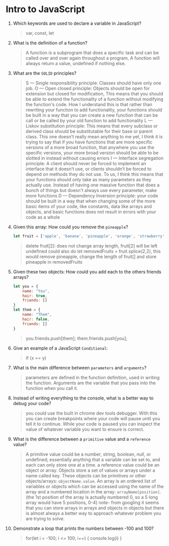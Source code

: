 # Intro to JavaScript
01. Which keywords are used to declare a variable in JavaScript?

    > var, const, let

02. What is the definition of a function?

    > A function is a subprogram that does a specific task and can be called over and over again throughout a program, A function will always return a value, undefined if nothing else.

03. What are the `SOLID` principles?

    > S — Single responsibility principle: Classes should have only one job.
      O — Open closed principle: Objects should be open for extension but closed for modification, This means that you should be able to extend the functionality of a function without modifying the function's code. How I understand this is that rather than rewriting your function to add functionality, your functions should be built in a way that you can create a new function that can be call or be called by your old function to add functionality
      L — Liskov substitution principle: This means that every subclass or derived class should be substitutable for their base or parent class. This one doesn't really mean anything to me yet, I think it is trying to say that if you have functions that are more specific versions of a more broad function, that anywhere you use the specific versions, your more broad version should be able to be slotted in instead without causing errors
      I — Interface segregation principle: A client should never be forced to implement an interface that it doesn’t use, or clients shouldn’t be forced to depend on methods they do not use. To us, I think this means that your functions should only take as many parameters as they actually use. Instead of having one massive function that does a bunch of things but doesn't always use every parameter, make more functions
      D — Dependency Inversion principle: your code should be built in a way that when changing some of the more basic items of your code, like constants, data like arrays and objects, and basic functions does not result in errors with your code as a whole

04. Given this array: How could you remove the `pineapple`?

    ```js
    let fruit = ['apple', 'banana', 'pineapple', 'orange', 'strawberry']
    ```

    > delete fruit[2]: does not change array length, fruit[2] will be left undefined
      could also do let removedFruits = fruit.splice(2,2), this would remove pineapple, change the length of fruit[] and store pineapple in removedFruits

05. Given these two objects: How could you add each to the others friends arrays?

    ```js
    let you = {
        name: "You",
        hair: true,
        friends: []
    }
    let them = {
        name: "Them",
        hair: false,
        friends: []
    }
    ```

    > you.friends.push[them];
      them.friends.push[you];

06. Give an example of a JavaScript `Conditional`:

    > if (x == y)

07. What is the main difference between `parameters` and `arguments`?

    > parameters are defined in the function definition, used in writing the function. Arguments are the variable that you pass into the function when you call it.

08. Instead of writing everything to the console, what is a better way to debug your code?

    > you could use the built in chrome dev tools debugger. With this you can create breakpoints where your code will pause until you tell it to continue. While your code is paused you can inspect the value of whatever variable you want to ensure is correct.

09. What is the difference between a `primitive` value and a `reference` value?

    >  A primitive value could be a number, string, boolean, null, or undefined; essentially anything that a variable can be set to, and each can only store one at a time.
      a reference value could be an object or array. Objects store a set of values or arrays under a name called key. These objects can be primitives or other objects/arrays: `objectName.value`. An array is an ordered list of variables or objects which can be accessed using the name of the array and a numbered location in the array: `arrayName[position]`. (the 1st position of the array is actually numbered 0, so a 5 long array would have 5 positions, 0-4)
      note- from googling it seems that you can store arrays in arrays and objects in objects but there is almost always a better way to approach whatever problem you are trying to solve.

10. Demonstrate a loop that prints the numbers between -100 and 100?

    > for(let i = -100; i <= 100; i++)
    {
        console.log(i)
    }
